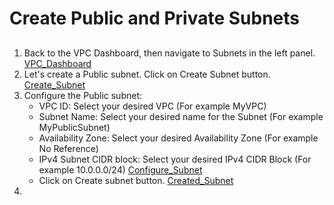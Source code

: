 # Create Public and Private Subnets
##
1. Back to the VPC Dashboard, then navigate to Subnets in the left panel. [VPC_Dashboard](Images/Dashboard_Subnet.png)
2. Let's create a Public subnet. Click on Create Subnet button. [Create_Subnet](Images/Create_Subnet.png)
3. Configure the Public subnet:
   - VPC ID: Select your desired VPC (For example MyVPC)
   - Subnet Name: Select your desired name for the Subnet (For example MyPublicSubnet)
   - Availability Zone: Select your desired Availability Zone (For example No Reference)
   - IPv4 Subnet CIDR block: Select your desired IPv4 CIDR Block (For example 10.0.0.0/24) [Configure_Subnet](Images/Configure_Subnet.png)
   - Click on Create subnet button. [Created_Subnet](Images/Created_Subnet.png)
4.
